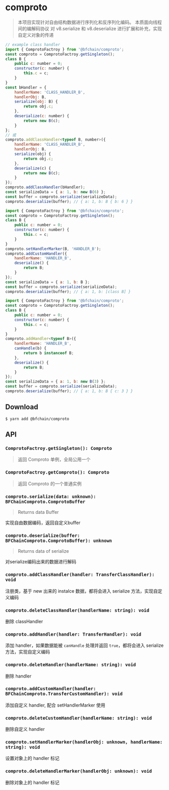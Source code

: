 # comproto

> 本项目实现针对自由结构数据进行序列化和反序列化编码。
> 本质面向线程间的编解码协议
> 对 v8.serialize 和 v8.deserialize 进行扩展和补充，实现自定义对象的传递

```js
// example class handler
import { ComprotoFactroy } from '@bfchain/comproto';
const comproto = ComprotoFactroy.getSingleton();
class B {
    public c: number = 0;
    constructor(c: number) {
        this.c = c;
    }
}
const bHandler = {
    handlerName: 'CLASS_HANDLER_B',
    handlerObj: B,
    serialize(obj: B) {
        return obj.c;
    },
    deserialize(c: number) {
        return new B(c);
    }
};
// 或
comproto.addClassHandler<typeof B, number>({
    handlerName: 'CLASS_HANDLER_B',
    handlerObj: B,
    serialize(obj) {
        return obj.c;
    },
    deserialize(c) {
        return new B(c);
    }
});
comproto.addClassHandler(bHandler);
const serializeData = { a: 1, b: new B(6) };
const buffer = comproto.serialize(serializeData);
comproto.deserialize(buffer); // { a: 1, b: B { b: 6 } }
```

```js
import { ComprotoFactroy } from '@bfchain/comproto';
const comproto = ComprotoFactroy.getSingleton();
class B {
    public c: number = 0;
    constructor(c: number) {
        this.c = c;
    }
}
comproto.setHandlerMarker(B, 'HANDLER_B');
comproto.addCustomHandler({
    handlerName: 'HANDLER_B',
    deserialize() {
        return B;
    }
});
const serializeData = { a: 1, b: B };
const buffer = comproto.serialize(serializeData);
comproto.deserialize(buffer); // { a: 1, b: [class B] }
```

```js
import { ComprotoFactroy } from '@bfchain/comproto';
const comproto = ComprotoFactroy.getSingleton();
class B {
    public c: number = 0;
    constructor(c: number) {
        this.c = c;
    }
}
comproto.addHandler<typeof B>({
    handlerName: 'HANDLER_B',
    canHandle(b) {
        return b instanceof B;
    },
    deserialize() {
        return B;
    }
});
const serializeData = { a: 1, b: new B(3) };
const buffer = comproto.serialize(serializeData);
comproto.deserialize(buffer); // { a: 1, b: B { c: 3 } }
```

## Download

```
$ yarn add @bfchain/comproto
```

## API

### `ComprotoFactroy.getSingleton(): Comproto`

> 返回 Comproto 单例，全局公用一个

### `ComprotoFactroy.getComproto(): Comproto`

> 返回 Comproto 的一个普通实例

### `comproto.serialize(data: unknown): BFChainComproto.ComprotoBuffer`

> Returns data Buffer

 实现自由数据编码，返回自定义buffer

### `comproto.deserialize(buffer: BFChainComproto.ComprotoBuffer): unknown`

> Returns data of serialize

对serialize编码出来的数据进行解码

### `comproto.addClassHandler(handler: TransferClassHandler): void`

注册类，基于 new 出来的 instalce 数据，都将会进入 serialize 方法，实现自定义编码

### `comproto.deleteClassHandler(handlerName: string): void`

删除 classHandler

### `comproto.addHandler(handler: TransferHandler): void`

添加 handler，如果数据能被 `canHandle` 处理并返回 `true`，都将会进入 serialize 方法，实现自定义编码

### `comproto.deleteHandler(handlerName: string): void`

删除 handler

### `comproto.addCustomHandler(handler: BFChainComproto.TransferCustomHandler): void`

添加自定义 handler, 配合 setHandlerMarker 使用

### `comproto.deleteCustomHandler(handlerName: string): void`

删除自定义 handler

### `comproto.setHandlerMarker(handlerObj: unknown, handlerName: string): void`

设置对象上的 handler 标记

### `comproto.deleteHandlerMarker(handlerObj: unknown): void`

删除对象上的 handler 标记


